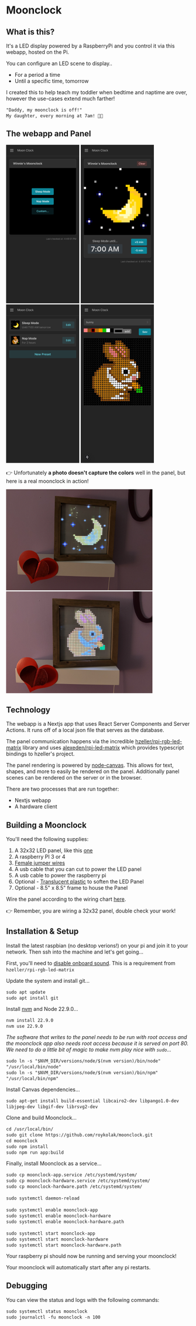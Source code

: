 # Moonclock

## What is this?

It's a LED display powered by a RaspberryPi and you control it via this webapp, hosted on the Pi.

You can configure an LED scene to display..

- For a period a time
- Until a specific time, tomorrow

I created this to help teach my toddler when bedtime and naptime are over, however the use-cases extend much farther!

```
"Daddy, my moonclock is off!"
My daughter, every morning at 7am! 😮‍💨
```

## The webapp and Panel

<p float="left">
    <img src="images/panel-empty.png" width="200" />
    <img src="images/panel-active.png" width="200" />
    <img src="images/presets.png" width="200" />
    <img src="images/composer.png" width="200" />
</p>

👉 Unfortunately **a photo doesn't capture the colors** well in the panel, but here is a real moonclock in action!

<p float="left">
    <img src="images/moon-real.png" width="400" />
    <img src="images/bunny-real.png" width="400" />
</p>

## Technology

The webapp is a Nextjs app that uses React Server Components and Server Actions. It runs off of a local json file that serves as the database.

The panel communication happens via the incredible [hzeller/rpi-rgb-led-matrix](https://github.com/hzeller/rpi-rgb-led-matrix) library and uses [alexeden/rpi-led-matrix](https://github.com/alexeden/rpi-led-matrix) which provides typescript bindings to hzeller's project.

The panel rendering is powered by [node-canvas](node-canvas). This allows for text, shapes, and more to easily be rendered on the panel. Additionally panel scenes can be rendered on the server or in the browser.

There are two processes that are run together:

- Nextjs webapp
- A hardware client

## Building a Moonclock

You'll need the following supplies:

1. A 32x32 LED panel, like this [one](https://www.adafruit.com/product/607)
1. A raspberry PI 3 or 4
1. [Female jumper wires](https://www.adafruit.com/product/266)
1. A usb cable that you can cut to power the LED panel
1. A usb cable to power the raspberry pi
1. Optional - [Translucent plastic](https://www.amazon.com/dp/B09XR1XBWG?ref=ppx_yo2ov_dt_b_fed_asin_title&th=1) to soften the LED Panel
1. Optional - 8.5" x 8.5" frame to house the Panel

Wire the panel according to the wiring chart [here](https://github.com/hzeller/rpi-rgb-led-matrix/blob/master/wiring.md).

👉 Remember, you are wiring a 32x32 panel, double check your work!

## Installation & Setup

Install the latest raspbian (no desktop verions!) on your pi and join it to your network. Then ssh into the machine and let's get going...

First, you'll need to [disable onboard sound](https://github.com/hzeller/rpi-rgb-led-matrix?tab=readme-ov-file#bad-interaction-with-sound). This is a requirement from `hzeller/rpi-rgb-led-matrix`

Update the system and install git...

```
sudo apt update
sudo apt install git
```

Install [nvm](https://github.com/nvm-sh/nvm) and Node 22.9.0...

```
nvm install 22.9.0
nvm use 22.9.0
```

_The software that writes to the panel needs to be run with root access and the moonclock app also needs root access because it is served on port 80. We need to do a little bit of magic to make nvm play nice with `sudo`..._

```
sudo ln -s "$NVM_DIR/versions/node/$(nvm version)/bin/node" "/usr/local/bin/node"
sudo ln -s "$NVM_DIR/versions/node/$(nvm version)/bin/npm" "/usr/local/bin/npm"
```

Install Canvas dependencies...

```
sudo apt-get install build-essential libcairo2-dev libpango1.0-dev libjpeg-dev libgif-dev librsvg2-dev
```

Clone and build Moonclock...

```
cd /usr/local/bin/
sudo git clone https://github.com/roykolak/moonclock.git
cd moonclock
sudo npm install
sudo npm run app:build
```

Finally, install Moonclock as a service...

```
sudo cp moonclock-app.service /etc/systemd/system/
sudo cp moonclock-hardware.service /etc/systemd/system/
sudo cp moonclock-hardware.path /etc/systemd/system/

sudo systemctl daemon-reload

sudo systemctl enable moonclock-app
sudo systemctl enable moonclock-hardware
sudo systemctl enable moonclock-hardware.path

sudo systemctl start moonclock-app
sudo systemctl start moonclock-hardware
sudo systemctl start moonclock-hardware.path
```

Your raspberry pi should now be running and serving your moonclock!

Your moonclock will automatically start after any pi restarts.

## Debugging

You can view the status and logs with the following commands:

```
sudo systemctl status moonclock
sudo journalctl -fu moonclock -n 100
```
